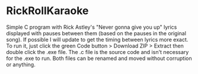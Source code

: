 # RickRollKaraoke
Simple C program with Rick Astley's "Never gonna give you up" lyrics displayed with pauses between them (based on the pauses in the original song). If possible I will update to get the timing between lyrics more exact. To run it, just click the green Code button > Download ZIP > Extract then double click the .exe file. The .c file is the source code and isn't necessary for the .exe to run. Both files can be renamed and moved without corruption or anything.
